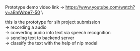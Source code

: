 Prototype demo video link -> https://www.youtube.com/watch?v=aBmWrpe7-50 \

this is the prototype for sih project submission\
-> recording a audio\
-> converting audio into text via speech recognition\
-> sending text to backend server\
-> classify the text with the help of nlp model
